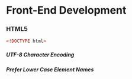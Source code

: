# Front-End Development

### HTML5

``` html
<!DOCTYPE html>
```

##### UTF-8 Character Encoding
##### Prefer Lower Case Element Names
